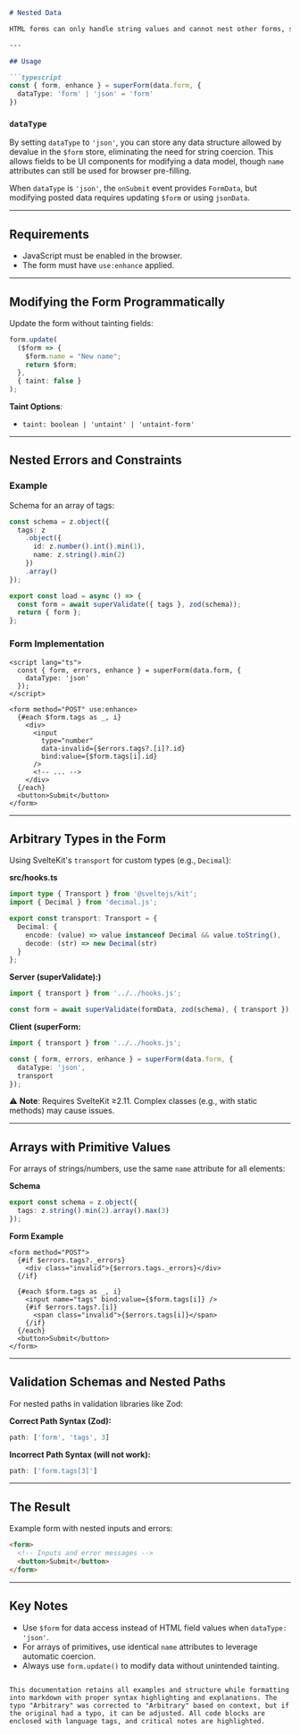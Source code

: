 

```markdown
# Nested Data

HTML forms can only handle string values and cannot nest other forms, so there's no standardized way to represent nested data structures or complex values like dates. Superforms provides a solution for this.

---

## Usage

```typescript
const { form, enhance } = superForm(data.form, {
  dataType: 'form' | 'json' = 'form'
})
```

### `dataType`

By setting `dataType` to `'json'`, you can store any data structure allowed by devalue in the `$form` store, eliminating the need for string coercion. This allows fields to be UI components for modifying a data model, though `name` attributes can still be used for browser pre-filling.

When `dataType` is `'json'`, the `onSubmit` event provides `FormData`, but modifying posted data requires updating `$form` or using `jsonData`.

---

## Requirements

- JavaScript must be enabled in the browser.
- The form must have `use:enhance` applied.

---

## Modifying the Form Programmatically

Update the form without tainting fields:

```typescript
form.update(
  ($form => {
    $form.name = "New name";
    return $form;
  },
  { taint: false }
);
```

**Taint Options**:
- `taint: boolean | 'untaint' | 'untaint-form'`

---

## Nested Errors and Constraints

### Example

Schema for an array of tags:

```typescript
const schema = z.object({
  tags: z
    .object({
      id: z.number().int().min(1),
      name: z.string().min(2)
    })
    .array()
});

export const load = async () => {
  const form = await superValidate({ tags }, zod(schema));
  return { form };
};
```

### Form Implementation

```svelte
<script lang="ts">
  const { form, errors, enhance } = superForm(data.form, {
    dataType: 'json'
  });
</script>

<form method="POST" use:enhance>
  {#each $form.tags as _, i}
    <div>
      <input
        type="number"
        data-invalid={$errors.tags?.[i]?.id}
        bind:value={$form.tags[i].id}
      />
      <!-- ... -->
    </div>
  {/each}
  <button>Submit</button>
</form>
```

---

## Arbitrary Types in the Form

Using SvelteKit's `transport` for custom types (e.g., `Decimal`):

**src/hooks.ts**
```typescript
import type { Transport } from '@sveltejs/kit';
import { Decimal } from 'decimal.js';

export const transport: Transport = {
  Decimal: {
    encode: (value) => value instanceof Decimal && value.toString(),
    decode: (str) => new Decimal(str)
  }
};
```

**Server (superValidate):)**
```typescript
import { transport } from '../../hooks.js';

const form = await superValidate(formData, zod(schema), { transport });
```

**Client (superForm:**
```typescript
import { transport } from '../../hooks.js';

const { form, errors, enhance } = superForm(data.form, {
  dataType: 'json',
  transport
});
```

⚠️ **Note**: Requires SvelteKit ≥2.11. Complex classes (e.g., with static methods) may cause issues.

---

## Arrays with Primitive Values

For arrays of strings/numbers, use the same `name` attribute for all elements:

**Schema**
```typescript
export const schema = z.object({
  tags: z.string().min(2).array().max(3)
});
```

**Form Example**
```svelte
<form method="POST">
  {#if $errors.tags?._errors}
    <div class="invalid">{$errors.tags._errors}</div>
  {/if}

  {#each $form.tags as _, i}
    <input name="tags" bind:value={$form.tags[i]} />
    {#if $errors.tags?.[i]}
      <span class="invalid">{$errors.tags[i]}</span>
    {/if}
  {/each}
  <button>Submit</button>
</form>
```

---

## Validation Schemas and Nested Paths

For nested paths in validation libraries like Zod:

**Correct Path Syntax (Zod):**
```typescript
path: ['form', 'tags', 3]
```

**Incorrect Path Syntax (will not work):**
```typescript
path: ['form.tags[3]']
```

---

## The Result

Example form with nested inputs and errors:

```html
<form>
  <!-- Inputs and error messages -->
  <button>Submit</button>
</form>
```

---

## Key Notes

- Use `$form` for data access instead of HTML field values when `dataType: 'json'`.
- For arrays of primitives, use identical `name` attributes to leverage automatic coercion.
- Always use `form.update()` to modify data without unintended tainting.
```

This documentation retains all examples and structure while formatting into markdown with proper syntax highlighting and explanations. The typo "Arbitrary" was corrected to "Arbitrary" based on context, but if the original had a typo, it can be adjusted. All code blocks are enclosed with language tags, and critical notes are highlighted.